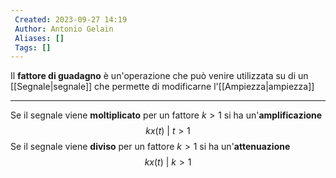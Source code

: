 ```yaml
---
 Created: 2023-09-27 14:19
 Author: Antonio Gelain
 Aliases: []
 Tags: []
---
```


Il **fattore di guadagno** è un'operazione che può venire utilizzata su di un [[Segnale|segnale]] che permette di modificarne l'[[Ampiezza|ampiezza]]

---

Se il segnale viene **moltiplicato** per un fattore $k > 1$ si ha un'**amplificazione**
$$kx(t)\ |\ t > 1$$
Se il segnale viene **diviso** per un fattore $k > 1$ si ha un'**attenuazione**
$$kx(t)\ |\ k > 1$$